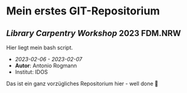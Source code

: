 # Mein erstes GIT-Repositorium
## *Library Carpentry Workshop* 2023 **FDM.NRW**

Hier liegt mein bash script.
- *2023-02-06 - 2023-02-07*
- **Autor**: Antonio Rogmann
- Institut: IDOS

Das ist ein ganz vorzügliches Repositorium hier - well done 🦋
